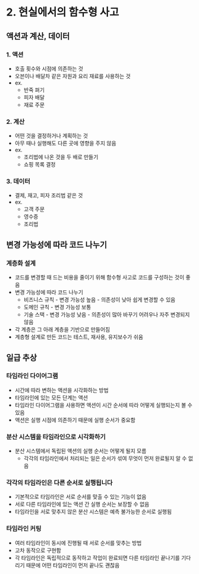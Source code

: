 # 2. 현실에서의 함수형 사고

## 액션과 계산, 데이터

### 1. 액션

- 호출 횟수와 시점에 의존하는 것
- 오븐이나 배달차 같은 자원과 요리 재료를 사용하는 것
- ex.
  - 반죽 펴기
  - 피자 배달
  - 재료 주문

### 2. 계산

- 어떤 것을 결정하거나 계획하는 것
- 아무 때나 실행해도 다른 곳에 영향을 주지 않음
- ex.
  - 조리법에 나온 것을 두 배로 만들기
  - 쇼핑 목록 결정

### 3. 데이터

- 결제, 재고, 피자 조리법 같은 것
- ex.
  - 고객 주문
  - 영수증
  - 조리법

## 변경 가능성에 따라 코드 나누기

### 계층화 설계

- 코드를 변경할 때 드는 비용을 줄이기 위해 함수형 사고로 코드를 구성하는 것이 좋음
- 변경 가능성에 따라 코드 나누기
  - 비즈니스 규칙 - 변경 가능성 높음 - 의존성이 낮아 쉽게 변경할 수 있음
  - 도메인 규칙 - 변경 가능성 보통
  - 기술 스택 - 변경 가능성 낮음 - 의존성이 많아 바꾸기 어려우나 자주 변경되지 않음
- 각 계층은 그 아래 계층을 기반으로 만들어짐
- 계층형 설계로 만든 코드는 테스트, 재사용, 유지보수가 쉬움

## 일급 추상

### 타임라인 다이어그램

- 시간에 따라 변하는 액션을 시각화하는 방법
- 타임라인에 있는 모든 단계는 액션
- 타임라인 다이어그램을 사용하면 액션이 시간 순서에 따라 어떻게 실행되는지 볼 수 있음
- 액션은 실행 시점에 의존하기 때문에 실행 순서가 중요함

### 분산 시스템을 타임라인으로 시각화하기

- 분산 시스템에서 독립된 액션의 실행 순서는 어떻게 될지 모름
  - 각각의 타임라인에서 처리되는 일은 순서가 섞여 무엇이 먼저 완료될지 알 수 없음

### 각각의 타임라인은 다른 순서로 실행됩니다

- 기본적으로 타임라인은 서로 순서를 맞출 수 있는 기능이 없음
- 서로 다른 타임라인에 있는 액션 간 실행 순서는 보장할 수 없음
- 타임라인을 서로 맞추지 않은 분산 시스템은 예측 불가능한 순서로 실행됨

### 타임라인 커팅

- 여러 타임라인이 동시에 진행될 때 서로 순서를 맞추는 방법
- 고차 동작으로 구현함
- 각 타임라인은 독립적으로 동작하고 작업이 완료되면 다른 타임라인 끝나기를 기다리기 때문에 어떤 타임라인이 먼저 끝나도 괜찮음
